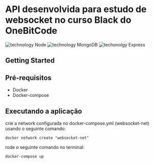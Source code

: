 # API desenvolvida para estudo de websocket no curso Black do OneBitCode

![technology Node](https://img.shields.io/badge/techonolgy-Node-success)
![technology MongoDB](https://img.shields.io/badge/techonolgy-MongoDB-blue)
![techonolgy Express](https://img.shields.io/badge/techonolgy-Express-brightgreen)

## Getting Started

## Pré-requisitos

- Docker
- Docker-compose

## Executando a aplicação

crie a network configurada no docker-compose.yml (websocket-net) usando o seguinte comando:

```
docker network create "websocket-net"
```

rode o seguinte comando no terminal:

```
docker-compose up
```